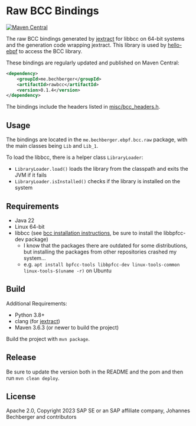 Raw BCC Bindings
================
[![Maven Central](https://img.shields.io/maven-central/v/me.bechberger/rawbcc)](https://search.maven.org/artifact/me.bechberger/rawbcc)

The raw BCC bindings generated by [jextract](https://github.com/openjdk/jextract) for libbcc on 64-bit systems
and the generation code wrapping jextract.
This library is used by [hello-ebpf](../hello-ebpf) to access the BCC library.

These bindings are regularly updated and published on Maven Central:

```xml
<dependency>
    <groupId>me.bechberger</groupId>
    <artifactId>rawbcc</artifactId>
    <version>0.1.4</version>
</dependency>
```

The bindings include the headers listed in [misc/bcc_headers.h](misc/bcc_headers.h).

Usage
-----
The bindings are located in the `me.bechberger.ebpf.bcc.raw` package,
with the main classes being `Lib` and `Lib_1`.

To load the libbcc, there is a helper class `LibraryLoader`:

- `LibraryLoader.load()` loads the library from the classpath and exits the JVM if it fails
- `LibraryLoader.isInstalled()` checks if the library is installed on the system

Requirements
------------
- Java 22
- Linux 64-bit
- libbcc (see [bcc installation instructions](https://github.com/iovisor/bcc/blob/master/INSTALL.md), be sure to install the libbpfcc-dev package)
  - I know that the packages there are outdated for some distributions, but installing the packages from
    other repositories crashed my system...
  - e.g. `apt install bpfcc-tools libbpfcc-dev linux-tools-common linux-tools-$(uname -r)` on Ubuntu


Build
-----

Additional Requirements:

- Python 3.8+
- clang (for [jextract](https://github.com/openjdk/jextract))
- Maven 3.6.3 (or newer to build the project)

Build the project with `mvn package`.

Release
-------

Be sure to update the version both in the README and the pom and then run `mvn clean deploy`.

License
-------
Apache 2.0, Copyright 2023 SAP SE or an SAP affiliate company, Johannes Bechberger and contributors